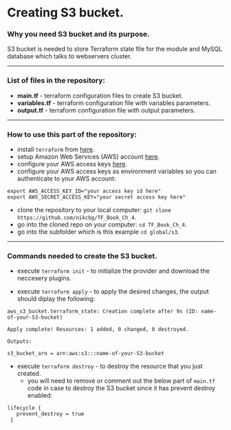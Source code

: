 # Creating S3 bucket.

### Why you need S3 bucket and its purpose.
S3 bucket is needed to store Terraform state file for the module and MySQL database which talks to webservers cluster.

--------------------------------------------------------------------------------------------------------------
### List of files in the repository:
- __main.tf__ - terraform configuration files to create S3 bucket.
- __variables.tf__ - terraform configuration file with variables parameters.
- __output.tf__ - terraform configuration file with output parameters.

----------------------------------------------------------------------------------------------------------------------
### How to use this part of the repository:
- install `terraform` from [here](https://www.terraform.io/downloads.html).
- setup Amazon Web Services (AWS) account [here](https://aws.amazon.com/).
- configure your AWS access keys [here](https://docs.aws.amazon.com/general/latest/gr/aws-sec-cred-types.html#access-keys-and-secret-access-keys).
- configure your AWS access keys as environment variables so you can authenticate to your AWS account:

```
export AWS_ACCESS_KEY_ID="your access key id here"
export AWS_SECRET_ACCESS_KEY="your secret access key here"
```
   
- clone the repository to your local computer: `git clone https://github.com/nikcbg/TF_Book_Ch_4`.
- go into the cloned repo on your computer: `cd TF_Book_Ch_4`.
- go into the subfolder which is this example `cd global/s3`.

------------------------------------------------------------------------------------------------------------------
### Commands needed to create the S3 bucket. 

- execute `terraform init` - to initialize the provider and download the neccesery plugins.
  
- execute `terraform apply` - to apply the desired changes, the output should diplay the following:

```
aws_s3_bucket.terraform_state: Creation complete after 9s (ID: name-of-your-S3-bucket)

Apply complete! Resources: 1 added, 0 changed, 0 destroyed.

Outputs:

s3_bucket_arn = arn:aws:s3:::name-of-your-S3-bucket

```

- execute `terraform destroy` - to destroy the resource that you just created.
   - you will need to remove or comment out the below part of `main.tf` code in case to destroy the S3 bucket since it has prevent destroy enabled:
 ```
 lifecycle {
    prevent_destroy = true
  }
 ```
